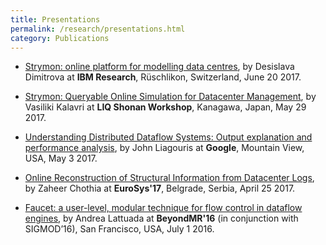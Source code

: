 ```yaml
---
title: Presentations
permalink: /research/presentations.html
category: Publications
---
```


* [Strymon: online platform for modelling data centres](/assets/pdf/slides/2017_06_IBM_routing.pdf), by Desislava Dimitrova at **IBM Research**, Rüschlikon, Switzerland, June 20 2017.

* [Strymon: Queryable Online Simulation for Datacenter Management](/assets/pdf/slides/strymon-shonan.pdf), by Vasiliki Kalavri at **LIQ Shonan Workshop**, Kanagawa, Japan, May 29 2017.

* [Understanding Distributed Dataflow Systems: Output explanation and performance analysis](/assets/pdf/slides/understanding-dataflows-google.pdf), by John Liagouris at **Google**, Mountain View, USA, May 3 2017.

* [Online Reconstruction of Structural Information from Datacenter Logs](/assets/pdf/slides/eurosys17-reconstruction.pdf), by Zaheer Chothia at **EuroSys'17**, Belgrade, Serbia, April 25 2017.

* [Faucet: a user-level, modular technique for flow control in dataflow engines](/assets/pdf/slides/beyondmr-faucet.pdf), by Andrea Lattuada at **BeyondMR'16** (in conjunction with SIGMOD’16), San Francisco, USA, July 1 2016.
